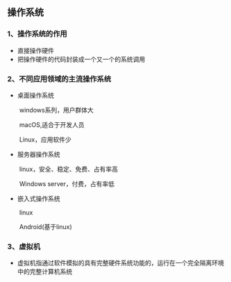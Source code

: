 ## 操作系统
### 1、操作系统的作用
- 直接操作硬件
- 把操作硬件的代码封装成一个又一个的系统调用

### 2、不同应用领域的主流操作系统
- 桌面操作系统

&emsp;&emsp;windows系列，用户群体大

&emsp;&emsp;macOS,适合于开发人员

&emsp;&emsp;Linux，应用软件少

- 服务器操作系统

&emsp;&emsp;linux，安全、稳定、免费、占有率高

&emsp;&emsp;Windows server，付费，占有率低

- 嵌入式操作系统

&emsp;&emsp;linux

&emsp;&emsp;Android(基于linux)

### 3、虚拟机
- 虚拟机指通过软件模拟的具有完整硬件系统功能的，运行在一个完全隔离环境中的完整计算机系统

